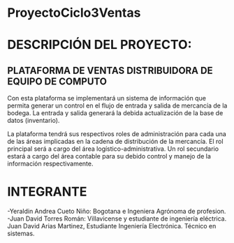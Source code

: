 # ProyectoCiclo3Ventas

# DESCRIPCIÓN DEL PROYECTO:

## PLATAFORMA DE VENTAS DISTRIBUIDORA DE EQUIPO DE COMPUTO

Con esta plataforma se implementará un sistema de información que permita generar un control en el flujo de entrada y salida de mercancía de la bodega. La entrada y salida generará la debida actualización de la base de datos (inventario).

La plataforma tendrá sus respectivos roles de administración para cada una de las áreas implicadas en la cadena de distribución de la mercancía. El rol principal será a cargo del área logístico-administrativa. Un rol secundario estará a cargo del área contable para su debido control y manejo de la información respectivamente.

# INTEGRANTE 

-Yeraldin Andrea Cueto Niño: Bogotana e Ingeniera Agrónoma de profesion.
-Juan David Torres Román: Villavicense y estudiante de ingeniería eléctrica.
Juan David Arias Martinez, Estudiante Ingeniería Electrónica. Técnico en sistemas.
